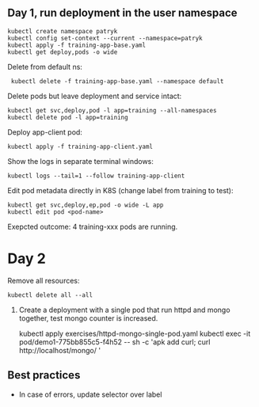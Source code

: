 ## Day 1, run deployment in the user namespace

    kubectl create namespace patryk
    kubectl config set-context --current --namespace=patryk
    kubectl apply -f training-app-base.yaml
    kubectl get deploy,pods -o wide

Delete from default ns:

     kubectl delete -f training-app-base.yaml --namespace default

Delete pods but leave deployment and service intact:

    kubectl get svc,deploy,pod -l app=training --all-namespaces
    kubectl delete pod -l app=training

Deploy app-client pod:

    kubectl apply -f training-app-client.yaml

Show the logs in separate terminal windows:

    kubectl logs --tail=1 --follow training-app-client

Edit pod metadata directly in K8S (change label from training to test):

    kubectl get svc,deploy,ep,pod -o wide -L app
    kubectl edit pod <pod-name>

Exepcted outcome: 4 training-xxx pods are running.

# Day 2

Remove all resources:

    kubectl delete all --all

1. Create a deployment with a single pod that run httpd and mongo together, test mongo counter is increased. 

    kubectl apply exercises/httpd-mongo-single-pod.yaml
    kubectl exec -it pod/demo1-775bb855c5-f4h52 -- sh -c 'apk add curl; curl http://localhost/mongo/ '


## Best practices

- In case of errors, update selector over label
